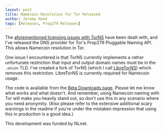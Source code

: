 ```yaml
---
layout: post
title: Namecoin Resolution for Tor Released
author: Jeremy Rand
tags: [Releases, Prop279 Releases]
---
```


The [aforementioned licensing issues with TorNS]({{site.baseurl}}2017/06/21/tor-prop279.html) have been dealt with, and I've released the DNS provider for Tor's Prop279 Pluggable Naming API.  This allows Namecoin resolution in Tor.

One issue I encountered is that TorNS currently implements a rather unfortunate restriction that input and output domain names must be in the `.onion` TLD.  I've created a fork of TorNS (which I call [LibreTorNS](https://github.com/namecoin/LibreTorNS)) which removes this restriction.  LibreTorNS is currently required for Namecoin usage.

The code is available from the [Beta Downloads page]({{site.baseurl}}download/betas/).  Please let me know what works and what doesn't.  And remember, using Namecoin naming with Tor will make you heavily stand out, so don't use this in any scenario where you need anonymity.  (Also please refer to the extensive additional scary warnings in the readme if you're under the mistaken impression that using this in production is a good idea.)

This development was funded by NLnet.
